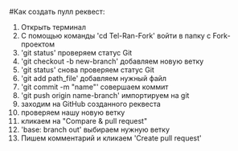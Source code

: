 #Как создать пулл реквест:
1. Открыть терминал
2. С помощью команды 'cd Tel-Ran-Fork' войти в папку с Fork-проектом
3. 'git status' проверяем статус Git
4. 'git checkout -b new-branch' добавляем новую ветку
5. 'git status' снова проверяем статус Git
6. 'git add path_file' добавляем нужный файл
7. 'git commit -m "name"' совершаем коммит 
8. 'git push origin name-branch' импортируем на git
9. заходим на GitHub созданного реквеста
10. проверяем нашу новую ветку 
11. кликаем на "Compare & pull request"
12. 'base: branch out' выбираем нужную ветку
13. Пишем комментарий и кликаем 'Create pull request'